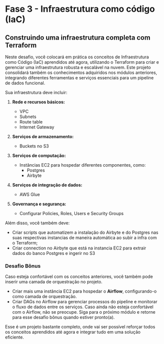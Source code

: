 # Fase 3 - Infraestrutura como código (IaC)

## Construindo uma infraestrutura completa com Terraform

Neste desafio, você colocará em prática os conceitos de Infraestrutura como Código (IaC) aprendidos até agora, utilizando o Terraform para criar e gerenciar uma infraestrutura robusta e escalável na nuvem. Este projeto consolidará também os conhecimentos adquiridos nos módulos anteriores, integrando diferentes ferramentas e serviços essenciais para um pipeline de dados funcional.

Sua infraestrutura deve incluir:

1. **Rede e recursos básicos:**
   - VPC
   - Subnets
   - Route table 
   - Internet Gateway

2. **Serviços de armazenamento:**
   - Buckets no S3

3. **Serviços de computação:**
   - Instâncias EC2 para hospedar diferentes componentes, como:
     - Postgres
     - Airbyte

4. **Serviços de integração de dados:**
   - AWS Glue

5. **Governança e segurança:**
   - Configurar Policies, Roles, Users e Security Groups

Além disso, você também deve:
- Criar scripts que automatizem a instalação do Airbyte e do Postgres nas suas respectivas instancias de maneira automática ao subir a infra com o Terraform;
- Criar connection no Airbyte que está na instancia EC2 para extrair dados do banco Postgres e ingerir no S3

### **Desafio Bônus**
Caso esteja confortável com os conceitos anteriores, você também pode inserir uma camada de orquestração no projeto.
- Criar mais uma instância EC2 para hospedar o **Airflow**, configurando-o como camada de orquestração.
- Criar DAGs no Airflow para gerenciar processos do pipeline e monitorar o fluxo de dados entre os serviços.
Caso ainda não esteja confortável com o Airflow, não se preocupe. Siga para o próximo módulo e retorne para esse desafio bônus quando estiver pronto(a).

Esse é um projeto bastante completo, onde vai ser possível reforçar todos os conceitos aprendidos até agora e integrar tudo em uma solução eficiente.